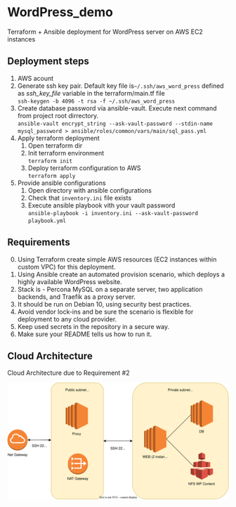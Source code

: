 # WordPress_demo
Terraform + Ansible deployment for WordPress server on AWS EC2 instances

## Deployment steps
1) AWS acount
2) Generate ssh key pair. Default key file is`~/.ssh/aws_word_press` defined as *ssh_key_file* variable in the terraform/main.tf file     
`ssh-keygen -b 4096 -t rsa -f ~/.ssh/aws_word_press`
3) Create database password via ansible-vault. Execute next command from project root dirrectory.   
`ansible-vault encrypt_string --ask-vault-password --stdin-name mysql_password > ansible/roles/common/vars/main/sql_pass.yml`
4) Apply terraform deployment
   1) Open terraform dir
   2) Init terraform environment  
   `terraform init`
   3) Deploy terraform configuration to AWS  
   `terraform apply`
5) Provide ansible configurations
   1) Open directory with ansible configurations
   2) Check that `inventory.ini` file exists
   3) Execute ansible playbook vith your vault password    
   `ansible-playbook -i inventory.ini --ask-vault-password playbook.yml`


## Requirements
0) Using Terraform create simple AWS resources (EC2 instances within custom VPC) for this deployment.
1) Using Ansible create an automated provision scenario, which deploys a highly available WordPress website.
2) Stack is - Percona MySQL on a separate server, two application backends, and Traefik as a proxy server.
3) It should be run on Debian 10, using security best practices.
4) Avoid vendor lock-ins and be sure the scenario is flexible for deployment to any cloud provider.
5) Keep used secrets in the repository in a secure way.
6) Make sure your README tells us how to run it.

## Cloud Architecture
Cloud Architecture due to Requirement #2

![AWS Architecture](docs/WordPress_demo.drawio.svg)
